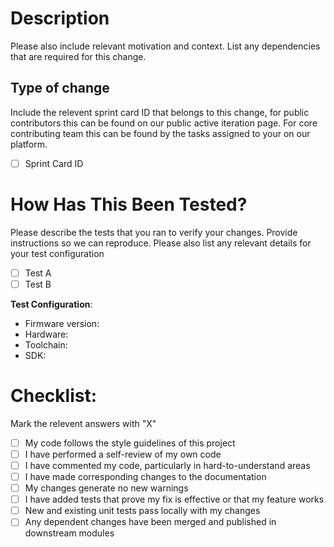 # Description

Please also include relevant motivation and context. List any dependencies that are required for this change.

## Type of change
 
Include the relevent sprint card ID that belongs to this change, for public contributors this can be found on our public active iteration page. For core contributing team this can be found by the tasks assigned to your on our platform.

- [ ] Sprint Card ID

# How Has This Been Tested?

Please describe the tests that you ran to verify your changes. Provide instructions so we can reproduce. Please also list any relevant details for your test configuration

- [ ] Test A
- [ ] Test B

**Test Configuration**:
* Firmware version:
* Hardware:
* Toolchain:
* SDK:

# Checklist:

Mark the relevent answers with "X"

- [ ] My code follows the style guidelines of this project
- [ ] I have performed a self-review of my own code
- [ ] I have commented my code, particularly in hard-to-understand areas
- [ ] I have made corresponding changes to the documentation
- [ ] My changes generate no new warnings
- [ ] I have added tests that prove my fix is effective or that my feature works
- [ ] New and existing unit tests pass locally with my changes
- [ ] Any dependent changes have been merged and published in downstream modules